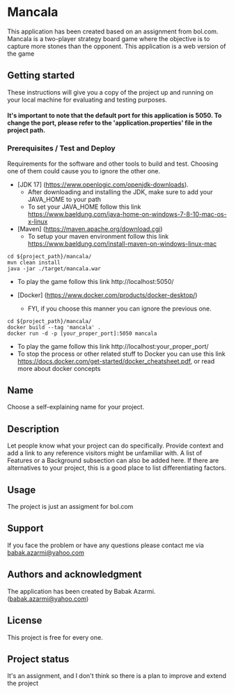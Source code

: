 # Mancala

This application has been created based on an assignment from bol.com.
Mancala is a two-player strategy board game where the objective is to capture more stones than the opponent. This application is a web version of the game


## Getting started

These instructions will give you a copy of the project up and running on your local machine for evaluating and testing purposes.

#### It's important to note that the default port for this application is 5050. To change the port, please refer to the 'application.properties' file in the project path.

### Prerequisites / Test and Deploy

Requirements for the software and other tools to build and test. Choosing one of them could cause you to ignore the other one.
- [JDK 17] (https://www.openlogic.com/openjdk-downloads). 
  - After downloading and installing the JDK, make sure to add your JAVA_HOME to your path
  - To set your JAVA_HOME follow this link https://www.baeldung.com/java-home-on-windows-7-8-10-mac-os-x-linux
- [Maven] (https://maven.apache.org/download.cgi)
  - To setup your maven environment follow this link https://www.baeldung.com/install-maven-on-windows-linux-mac
```
cd ${project_path}/mancala/
mvn clean install
java -jar ./target/mancala.war
```
  - To play the game follow this link http://localhost:5050/

- [Docker] (https://www.docker.com/products/docker-desktop/)
  - FYI, if you choose this manner you can ignore the previous one.
```
cd ${project_path}/mancala/
docker build --tag 'mancala' .
docker run -d -p [your_proper_port]:5050 mancala
```
  - To play the game follow this link http://localhost:your_proper_port/
  - To stop the process or other related stuff to Docker you can use this link https://docs.docker.com/get-started/docker_cheatsheet.pdf, or read more about docker concepts


## Name
Choose a self-explaining name for your project.

## Description
Let people know what your project can do specifically. Provide context and add a link to any reference visitors might be unfamiliar with. A list of Features or a Background subsection can also be added here. If there are alternatives to your project, this is a good place to list differentiating factors.

## Usage
The project is just an assigment for bol.com

## Support
If you face the problem or have any questions please contact me via babak.azarmi@yahoo.com

## Authors and acknowledgment
The application has been created by Babak Azarmi. (babak.azarmi@yahoo.com)

## License
This project is free for every one. 

## Project status
It's an assignment, and I don't think so there is a plan to improve and extend the project